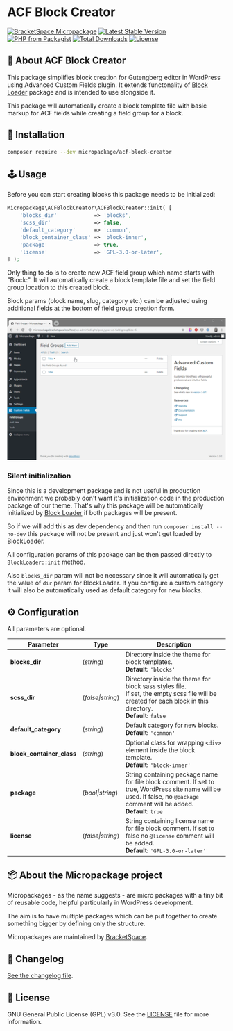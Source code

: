 # ACF Block Creator

[![BracketSpace Micropackage](https://img.shields.io/badge/BracketSpace-Micropackage-brightgreen)](https://bracketspace.com)
[![Latest Stable Version](https://poser.pugx.org/micropackage/acf-block-creator/v/stable)](https://packagist.org/packages/micropackage/acf-block-creator)
[![PHP from Packagist](https://img.shields.io/packagist/php-v/micropackage/acf-block-creator.svg)](https://packagist.org/packages/micropackage/acf-block-creator)
[![Total Downloads](https://poser.pugx.org/micropackage/acf-block-creator/downloads)](https://packagist.org/packages/micropackage/acf-block-creator)
[![License](https://poser.pugx.org/micropackage/acf-block-creator/license)](https://packagist.org/packages/micropackage/acf-block-creator)

## 🧬 About ACF Block Creator

This package simplifies block creation for Gutengberg editor in WordPress using Advanced Custom Fields plugin.
It extends functonality of [Block Loader](https://github.com/micropackage/block-loader) package and is intended to use alongside it.

This package will automatically create a block template file with basic markup for ACF fields while creating a field group for a block.

## 💾 Installation

``` bash
composer require --dev micropackage/acf-block-creator
```

## 🕹 Usage

Before you can start creating blocks this package needs to be initialized:
```php
Micropackage\ACFBlockCreator\ACFBlockCreator::init( [
	'blocks_dir'            => 'blocks',
	'scss_dir'              => false,
	'default_category'      => 'common',
	'block_container_class' => 'block-inner',
	'package'               => true,
	'license'               => 'GPL-3.0-or-later',
] );
```

Only thing to do is to create new ACF field group which name starts with "Block:". It will automatically create a block template file and set the field group location to this created block.

Block params (block name, slug, category etc.) can be adjusted using additional fields at the bottom of field group creation form.

![ACF Block Creator demo](./.github/assets/usage-demo.gif?raw=true)

### Silent initialization

Since this is a development package and is not useful in production environment we probably don't want it's initialization code in the production package of our theme.
That's why this package will be automatically initialized by [Block Loader](https://github.com/micropackage/block-loader) if both packages will be present.

So if we will add this as dev dependency and then run `composer install --no-dev` this package will not be present and just won't get loaded by BlockLoader.

All configuration params of this package can be then passed directly to `BlockLoader::init` method.

Also `blocks_dir` param will not be necessary since it will automatically get the value of `dir` param for BlockLoader.
If you configure a custom category it will also be automatically used as default category for new blocks.

## ⚙️ Configuration
All parameters are optional.

| Parameter                 | Type              | Description                                                  |
| ------------------------- | ----------------- | ------------------------------------------------------------ |
| **blocks_dir**            | (*string*)        | Directory inside the theme for block templates.<br />**Default:** `'blocks'` |
| **scss_dir**              | (*false\|string*) | Directory inside the theme for block sass styles file.<br/>If set, the empty scss file will be created for each block in this directory.<br/>**Default:** `false` |
| **default_category**      | (*string*)        | Default category for new blocks.<br/>**Default:** `'common'` |
| **block_container_class** | (*string*)        | Optional class for wrapping `<div>` element inside the block template.<br/>**Default:** `'block-inner'` |
| **package**               | (*bool\|string*)  | String containing package name for file block comment. If set to true, WordPress site name will be used. If false, no `@package` comment will be added.<br/>**Default:** `true` |
| **license**               | (*false\|string*) | String containing license name for file block comment. If set to false no `@license` comment will be added.<br/>**Default:** `'GPL-3.0-or-later'` |



## 📦 About the Micropackage project

Micropackages - as the name suggests - are micro packages with a tiny bit of reusable code, helpful particularly in WordPress development.

The aim is to have multiple packages which can be put together to create something bigger by defining only the structure.

Micropackages are maintained by [BracketSpace](https://bracketspace.com).

## 📖 Changelog

[See the changelog file](./CHANGELOG.md).

## 📃 License

GNU General Public License (GPL) v3.0. See the [LICENSE](./LICENSE) file for more information.
